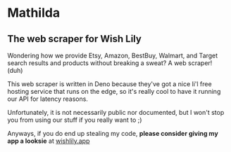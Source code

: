 # Mathilda
## The web scraper for Wish Lily

Wondering how we provide Etsy, Amazon, BestBuy, Walmart, and Target search results and products without breaking a sweat? A web scraper! (duh)

This web scraper is written in Deno because they've got a nice li'l free hosting service that runs on the edge, so it's really cool to have it running our API for latency reasons.

Unfortunately, it is not necessarily public nor documented, but I won't stop you from using our stuff if you really want to ;)

Anyways, if you do end up stealing my code, **please consider giving my app a looksie** at [wishlily.app](https://wishlily.app/?utm_source=MathildaDocs)

